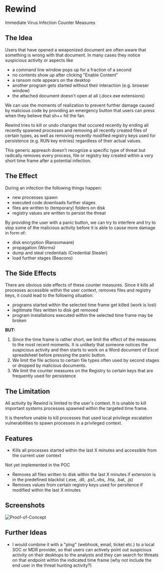# Rewind
Immediate Virus Infection Counter Measures

## The Idea

Users that have opened a weaponized document are often aware that something is wrong with that document. In many cases they notice suspicious activity or aspects like 

- a command line window pops up for a fraction of a second
- no contents show up after clicking "Enable Content" 
- a ransom note appears on the desktop
- another program gets started without their interaction (e.g. browser window)
- the attached document doesn't open at all (.docx.exe extensions)

We can use the moments of realization to prevent further damage caused by malicious code by providing an emergency button that users can press when they believe that sh++ hit the fan. 

Rewind tries to kill or undo changes that occured recently by ending all recently spawned processes and removing all recently created files of certain types, as well as removing recently modified registry keys used for persistence (e.g. RUN key entries) regardless of their actual values. 

This generic appreach doesn't recognize a specific type of threat but radically removes every process, file or registry key created within a very short time frame after a potential infection. 

## The Effect

During an infection the following things happen:

- new processes spawn
- executed code downloads further stages
- files are written to (temporary) folders on disk
- registry values are written to persist the threat

By providing the user with a panic button, we can try to interfere and try to stop some of the malicious activity before it is able to cause more damage in form of:

- disk encryption (Ransomware)
- propagation (Worms)
- dump and steal credentials (Credential Stealer)
- load further stages (Beacons)

## The Side Effects

There are obvious side effects of these counter measures. Since it kills all processes accessible within the user context, removes files and registry keys, it could lead to the following situation:

- programs started within the selected time frame get killed (work is lost)
- legitimate files written to disk get removed
- program installations executed within the selected time frame may be broken

**BUT:**

1. Since the time frame is rather short, we limit the effect of the measures to the most recent moments. It is unlikely that someone notices the suspicious activity and then starts to work on a Word document of Excel spreadsheet before pressing the panic button. 
2. We limit the file actions to certain file types often used by second stages or dropped by malicious documents. 
3. We limit the counter measures on the Registry to certain keys that are frequently used for persistence

## The Limitation

All activity by Rewind is limited to the user's context. It is unable to kill important systems processes spawned within the targeted time frame. 

It is therefore unable to kill processes that used local privilege escalation vulnerabilities to spawn processes in a privileged context. 

## Features

- Kills all processes started within the last X minutes and accessible from the current user context

Not yet implemented in the POC
- Removes all files written to disk within the last X minutes if extension is in the predefined blacklist (.exe, .dll, .ps1,.vbs, .hta, .bat, .js)
- Removes values from certain registry keys used for persitence if modified within the last X minutes

## Screenshots

![Proof-of-Concept](https://raw.githubusercontent.com/Neo23x0/Rewind/master/screens/poc1.png)

## Further Ideas

- I would combine it with a "ping" (webhook, email, ticket etc.) to a local SOC or MDR provider, so that users can actively point out suspicious activity on their desktops to the analysts and they can search for threats on that endpoint within the indicated time frame (why not include the end user in the threat hunting activity?)